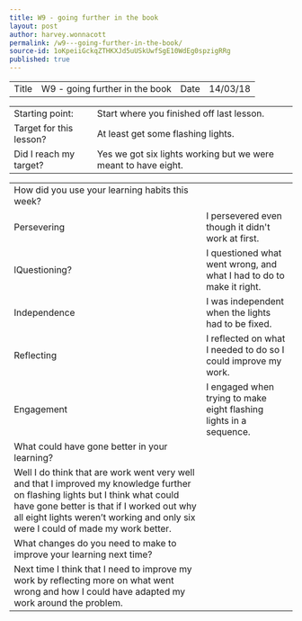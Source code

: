 ```yaml
---
title: W9 - going further in the book
layout: post
author: harvey.wonnacott
permalink: /w9---going-further-in-the-book/
source-id: 1oKpeiiGckqZTHKXJd5uUSkUwfSgE10WdEg0spzigRRg
published: true
---
```

<table>
  <tr>
    <td>Title</td>
    <td>W9 - going further in the book</td>
    <td>Date</td>
    <td>14/03/18</td>
  </tr>
</table>


<table>
  <tr>
    <td>Starting point:</td>
    <td>Start where you finished off last lesson.</td>
  </tr>
  <tr>
    <td>Target for this lesson?</td>
    <td>At least get some flashing lights.</td>
  </tr>
  <tr>
    <td>Did I reach my target? </td>
    <td>Yes we got six lights working but we were meant to have eight.</td>
  </tr>
</table>


<table>
  <tr>
    <td>How did you use your learning habits this week?</td>
    <td></td>
  </tr>
  <tr>
    <td>Persevering</td>
    <td>I persevered even though it didn't work at first.</td>
  </tr>
  <tr>
    <td>lQuestioning?</td>
    <td>I questioned what went wrong, and what I had to do to make it right.</td>
  </tr>
  <tr>
    <td>Independence</td>
    <td>I was independent when the lights had to be fixed.</td>
  </tr>
  <tr>
    <td>Reflecting</td>
    <td>I reflected on what I needed to do so I could improve my work.</td>
  </tr>
  <tr>
    <td>Engagement</td>
    <td>I engaged when trying to make eight flashing lights in a sequence.</td>
  </tr>
  <tr>
    <td>What could have gone better in your learning?</td>
    <td></td>
  </tr>
  <tr>
    <td>Well I do think that are work went very well and that I improved my knowledge further on flashing lights but I think what could have gone better is that if I worked out why all eight lights weren’t working and only six were I could of made my work better.</td>
    <td></td>
  </tr>
  <tr>
    <td>What changes do you need to make to improve your learning next time?</td>
    <td></td>
  </tr>
  <tr>
    <td>Next time I think that I need to improve my work by reflecting more on what went wrong and how I could have adapted my work around the problem.</td>
    <td></td>
  </tr>
</table>


